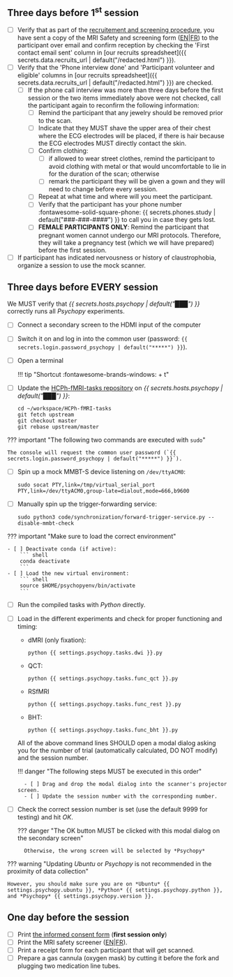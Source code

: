 ## Three days before 1<sup>st</sup> session

- [ ] Verify that as part of the [recruitement and screening procedure](../recruitment-scheduling-screening/recruitment.md), you have sent a copy of the MRI Safety and screening form ([EN](../assets/files/safety_form_EN.pdf)|[FR](../assets/files/safety_form_FR.pdf)) to the participant over email and confirm reception by checking the 'First contact email sent' column in [our recruits spreadsheet]({{ secrets.data.recruits_url | default("/redacted.html") }}).
- [ ] Verify that the 'Phone interview done' and 'Participant volunteer and eligible' columns in [our recruits spreadsheet]({{ secrets.data.recruits_url | default("/redacted.html") }}) are checked.
    - [ ] If the phone call interview was more than three days before the first session or the two items immediately above were not checked, call the participant again to reconfirm the following information:
        - [ ] Remind the participant that any jewelry should be removed prior to the scan.
        - [ ] Indicate that they MUST shave the upper area of their chest where the ECG electrodes will be placed, if there is hair because the ECG electrodes MUST directly contact the skin.
        - [ ] Confirm clothing:
            - [ ] if allowed to wear street clothes, remind the participant to avoid clothing with metal or that would uncomfortable to lie in for the duration of the scan; otherwise
            - [ ] remark the participant they will be given a gown and they will need to change before every session.
        - [ ] Repeat at what time and where will you meet the participant.
        - [ ] Verify that the participant has your phone number :fontawesome-solid-square-phone: {{ secrets.phones.study | default("###-###-####") }} to call you in case they gets lost.
        - [ ] **FEMALE PARTICIPANTS ONLY**: Remind the participant that pregnant women cannot undergo our MRI protocols. Therefore, they will take a pregnancy test (which we will have prepared) before the first session.
- [ ] If participant has indicated nervousness or history of claustrophobia, organize a session to use the mock scanner.

## Three days before EVERY session

We MUST verify that *{{ secrets.hosts.psychopy | default("███") }}* correctly runs all *Psychopy* experiments.

- [ ] Connect a secondary screen to the HDMI input of the computer
- [ ] Switch it on and log in into the common user (password: `{{ secrets.login.password_psychopy | default("*****") }}`).
- [ ] Open a terminal

    !!! tip "Shortcut <span class='keypress'>:fontawesome-brands-windows:</span> + <span class='keypress'>t</span>"

- [ ] Update the [HCPh-fMRI-tasks repository](https://github.com/TheAxonLab/HCPh-fMRI-tasks) on *{{ secrets.hosts.psychopy | default("███") }}*:
    ```
    cd ~/workspace/HCPh-fMRI-tasks
    git fetch upstream
    git checkout master
    git rebase upstream/master
    ```

??? important "The following two commands are executed with `sudo`"

    The console will request the common user password (`{{ secrets.login.password_psychopy | default("*****") }}`).

- [ ] Spin up a mock MMBT-S device listening on `/dev/ttyACM0`:
    ``` shell
    sudo socat PTY,link=/tmp/virtual_serial_port PTY,link=/dev/ttyACM0,group-late=dialout,mode=666,b9600
    ```
- [ ] Manually spin up the trigger-forwarding service:
    ``` shell
    sudo python3 code/synchronization/forward-trigger-service.py --disable-mmbt-check
    ```

??? important "Make sure to load the correct environment"

    - [ ] Deactivate conda (if active):
        ``` shell
        conda deactivate
        ```
    - [ ] Load the new virtual environment:
        ``` shell
        source $HOME/psychopyenv/bin/activate
        ```

- [ ] Run the compiled tasks with *Python* directly.
- [ ] Load in the different experiments and check for proper functioning and timing:
    - dMRI (only fixation):
        ``` shell
        python {{ settings.psychopy.tasks.dwi }}.py
        ```
    - QCT:
        ``` shell
        python {{ settings.psychopy.tasks.func_qct }}.py
        ```
    - RSfMRI
        ``` shell
        python {{ settings.psychopy.tasks.func_rest }}.py
        ```
    - BHT:
        ``` shell
        python {{ settings.psychopy.tasks.func_bht }}.py
        ```

    All of the above command lines SHOULD open a modal dialog asking you for the number of trial (automatically calculated, DO NOT modify) and the session number.

    !!! danger "The following steps MUST be executed in this order"

        - [ ] Drag and drop the modal dialog into the scanner's projector screen.
        - [ ] Update the session number with the corresponding number.

- [ ] Check the correct session number is set (use the default 9999 for testing) and hit *OK*.

    ??? danger "The OK button MUST be clicked with this modal dialog on the secondary screen"

        Otherwise, the wrong screen will be selected by *Psychopy*

??? warning "Updating *Ubuntu* or *Psychopy* is not recommended in the proximity of data collection"

    However, you should make sure you are on *Ubuntu* {{ settings.psychopy.ubuntu }}, *Python* {{ settings.psychopy.python }}, and *Psychopy* {{ settings.psychopy.version }}.

## One day before the session

- [ ] Print [the informed consent form](../assets/files/icf_FR.pdf) (**first session only**)
- [ ] Print the MRI safety screener ([EN](../assets/files/safety_form_EN.pdf)|[FR](../assets/files/safety_form_FR.pdf)).
- [ ] Print a receipt form for each participant that will get scanned.
- [ ] Prepare a gas cannula (oxygen mask) by cutting it before the fork and plugging two medication line tubes.
